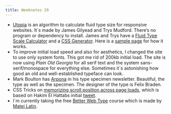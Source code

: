```yaml
---
title: Weeknotes 29
---
```

- [Utopia](https://utopia.fyi) is an algorithm to calculate fluid type size for responsive websites. It´s made by James Gilyead and Trys Mudford. There’s no program or dependency to install. James and Trys have a [Fluid Type Scale Calculator](https://utopia.fyi/calculator) and a [CSS Generator](https://utopia.fyi/generator). Here is a [sample page](https://utopia.netlify.app) for how it works.
- To improve initial load speed and also for aesthetics, I changed the site to use only system fonts. This got me rid of 200kb initial load. The site is now using *Plain Old Georgia* for all serif text and the system sans-serif/monospace for everything else. Sometimes it´s astonishing how good an old and well-established typeface can look.
- Mark Boulton has [Arpona](https://floodfonts.com/arpona/?utm_source=markboulton&utm_medium=email) in his type specimen newsletter. Beautiful, the type as well as the specimen. The designer of the type is Felix Braden. 
- CSS Tricks on [memorizing scroll position across page loads](https://css-tricks.com/memorize-scroll-position-across-page-loads/), which is based on Hakim El Hattabs initial [tweet](https://twitter.com/hakimel/status/1262337065670316033).
- I´m currently taking the free [Better Web Type](https://betterwebtype.com) course which is made by [Matej Latin](https://matejlatin.co.uk). 